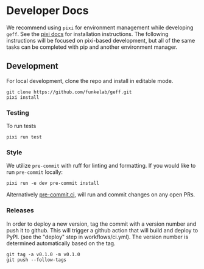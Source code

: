 # Developer Docs

We recommend using `pixi` for environment management while developing `geff`. See the [pixi docs](https://pixi.sh/dev/) for installation instructions. The following instructions will be focused on pixi-based development, but all of the same tasks can be completed with pip and another environment manager.

## Development
For local development, clone the repo and install in editable mode.
```
git clone https://github.com/funkelab/geff.git
pixi install
```

### Testing
To run tests
```
pixi run test
```

### Style
We utilize `pre-commit` with ruff for linting and formatting. If you would like to run `pre-commit` locally:
```
pixi run -e dev pre-commit install
```
Alternatively [pre-commit.ci](https://pre-commit.ci/), will run and commit changes on any open PRs.

### Releases
In order to deploy a new version, tag the commit with a version number and push it to github. This will trigger a github action that will build and deploy to PyPI. (see the "deploy" step in workflows/ci.yml). The version number is determined automatically based on the tag.
```
git tag -a v0.1.0 -m v0.1.0
git push --follow-tags
```

